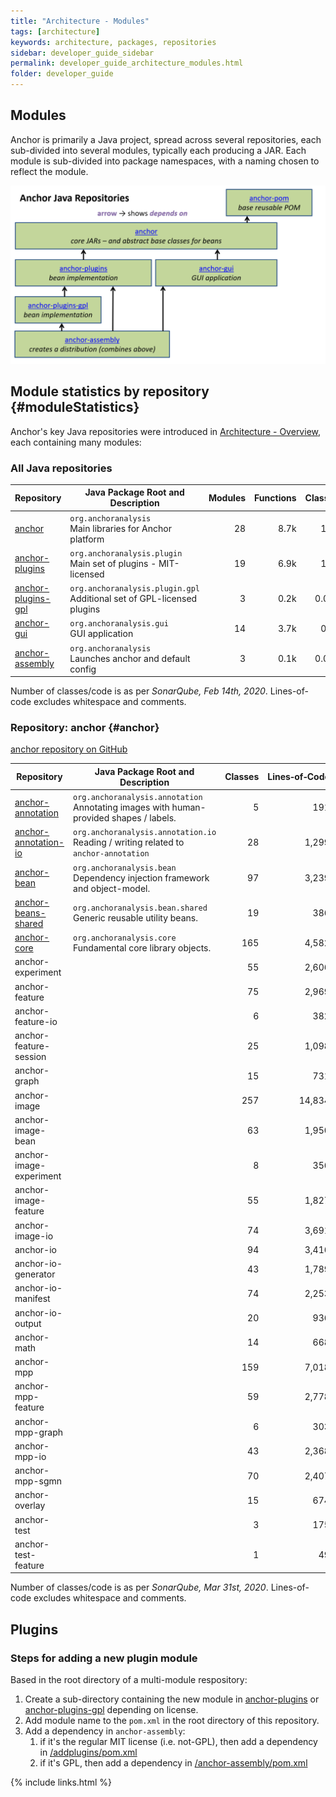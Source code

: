 ```yaml
---
title: "Architecture - Modules"
tags: [architecture]
keywords: architecture, packages, repositories
sidebar: developer_guide_sidebar
permalink: developer_guide_architecture_modules.html
folder: developer_guide
---
```


## Modules

Anchor is primarily a Java project, spread across several repositories, each sub-divided into several modules, typically each producing a JAR.  Each module is sub-divided into package namespaces, with a naming chosen to reflect the module.

![anchorRepositories.png](/images/anchorRepositories.png)

## Module statistics by repository {#moduleStatistics}


Anchor's key Java repositories were introduced in [Architecture - Overview](developer_guide_architecture_overview.html), each containing many modules:

### All Java repositories

| Repository | Java Package Root and Description | Modules | Functions | Classes | Lines&#x2011;of&#x2011;Code |
|------------|-------------|-----------:|-----------:|---------------:|---------------:|
| [anchor](/developer_guide_architecture_modules.html#anchor) | `org.anchoranalysis`<br>Main libraries for Anchor platform | 28 | 8.7k | 1.6k | 66k |
| [anchor-plugins](https://github.com/anchoranalysis/anchor) | `org.anchoranalysis.plugin`<br>Main set of plugins - MIT-licensed | 19 | 6.9k | 1.2k | 62k |
| [anchor-plugins-gpl](https://github.com/anchoranalysis/anchor-plugins-gpl) | `org.anchoranalysis.plugin.gpl`<br>Additional set of GPL-licensed plugins | 3 | 0.2k | 0.03k | 3k |
| [anchor-gui](https://github.com/anchoranalysis/anchor-gui)  | `org.anchoranalysis.gui`<br>GUI application | 14 | 3.7k | 0.8k | 38k |
| [anchor-assembly](https://github.com/anchoranalysis/anchor-assembly)  | `org.anchoranalysis`<br>Launches anchor and default config | 3 | 0.1k | 0.03k | 2k |

Number of classes/code is as per *SonarQube, Feb 14th, 2020*. Lines-of-code excludes whitespace and comments.

### Repository: anchor {#anchor}

[anchor repository on GitHub](https://github.com/anchoranalysis/anchor)

| Repository | Java Package Root and Description  | Classes | Lines&#x2011;of&#x2011;Code |
|------------|------------------|-------------:|-------------:|
| [anchor-annotation](https://github.com/anchoranalysis/anchor/tree/master/anchor-annotation) | `org.anchoranalysis.annotation`<br>Annotating images with human-provided shapes / labels. | 5 | 191 |
| [anchor-annotation-io](https://github.com/anchoranalysis/anchor/tree/master/anchor-annotation-io) | `org.anchoranalysis.annotation.io`<br>Reading / writing related to `anchor-annotation` | 28 | 1,299 |
| [anchor-bean](https://github.com/anchoranalysis/anchor/tree/master/anchor-bean) | `org.anchoranalysis.bean`<br>Dependency injection framework and object-model. | 97 | 3,239 |
| [anchor-beans-shared](https://github.com/anchoranalysis/anchor/tree/master/anchor-beans-shared) | `org.anchoranalysis.bean.shared`<br>Generic reusable utility beans. | 19 | 386 |
| [anchor-core](https://github.com/anchoranalysis/anchor/tree/master/anchor-core) | `org.anchoranalysis.core`<br>Fundamental core library objects. | 165 | 4,582 |
| anchor-experiment | | 55 | 2,606 |
| anchor-feature | | 75 | 2,969 |
| anchor-feature-io | | 6 | 382 |
| anchor-feature-session | | 25 | 1,098 |
| anchor-graph | | 15 | 731 |
| anchor-image | | 257 | 14,834 |
| anchor-image-bean | | 63 | 1,950 |
| anchor-image-experiment | | 8 | 356 |
| anchor-image-feature | | 55 | 1,827 |
| anchor-image-io | | 74 | 3,691 |
| anchor-io | | 94 | 3,416 |
| anchor-io-generator | | 43 | 1,789 |
| anchor-io-manifest | | 74 | 2,253 |
| anchor-io-output | | 20 | 936 |
| anchor-math | | 14 | 668 |
| anchor-mpp | | 159 | 7,018 |
| anchor-mpp-feature | | 59 | 2,778 |
| anchor-mpp-graph | | 6 | 303 |
| anchor-mpp-io | | 43 | 2,368 |
| anchor-mpp-sgmn | | 70 | 2,407 |
| anchor-overlay | | 15 | 674 |
| anchor-test | | 3 | 175 |
| anchor-test-feature | | 1 | 49 |

Number of classes/code is as per *SonarQube, Mar 31st, 2020*. Lines-of-code excludes whitespace and comments.

## Plugins 

### Steps for adding a new plugin module

Based in the root directory of a multi-module respository:

1. Create a sub-directory containing the new module in [anchor-plugins](https://github.com/anchoranalysis/anchor-plugins) or [anchor-plugins-gpl](https://github.com/anchoranalysis/anchor-plugins-gpl) depending on license.
2. Add module name to the `pom.xml` in the root directory of this repository.
3. Add a dependency in `anchor-assembly`:
    1. if it's the regular MIT license (i.e. not-GPL), then add a dependency in [/addplugins/pom.xml](https://github.com/anchoranalysis/anchor-assembly/blob/master/addplugins/pom.xml) 
    2. if it's GPL, then add a dependency in [/anchor-assembly/pom.xml](https://github.com/anchoranalysis/anchor-assembly/blob/master/anchor-assembly/pom.xml)

{% include links.html %}
